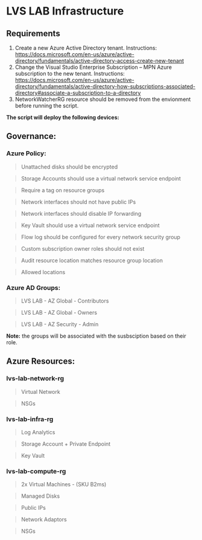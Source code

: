 # LVS LAB Infrastructure

## Requirements

1. Create a new Azure Active Directory tenant.
Instructions: https://docs.microsoft.com/en-us/azure/active-directory/fundamentals/active-directory-access-create-new-tenant
1. Change the Visual Studio Enterprise Subscription – MPN Azure subscription to the new tenant.
Instructions: https://docs.microsoft.com/en-us/azure/active-directory/fundamentals/active-directory-how-subscriptions-associated-directory#associate-a-subscription-to-a-directory
1. NetworkWatcherRG resource should be removed from the envionment before running the script.

**The script will deploy the following devices:**

## Governance: 

### Azure Policy:

>Unattached disks should be encrypted

>Storage Accounts should use a virtual network service endpoint

>Require a tag on resource groups

>Network interfaces should not have public IPs

>Network interfaces should disable IP forwarding

>Key Vault should use a virtual network service endpoint

>Flow log should be configured for every network security group

>Custom subscription owner roles should not exist

>Audit resource location matches resource group location

>Allowed locations


### Azure AD Groups:

>LVS LAB - AZ Global - Contributors

>LVS LAB - AZ Global - Owners

>LVS LAB - AZ Security - Admin

**Note:** the groups will be associated with the susbsciption based on their role.


## Azure Resources:

### lvs-lab-network-rg
>Virtual Network

>NSGs

### lvs-lab-infra-rg
>Log Analytics

>Storage Account + Private Endpoint

>Key Vault

### lvs-lab-compute-rg
>2x Virtual Machines - (SKU B2ms)

>Managed Disks

>Public IPs

>Network Adaptors

>NSGs
